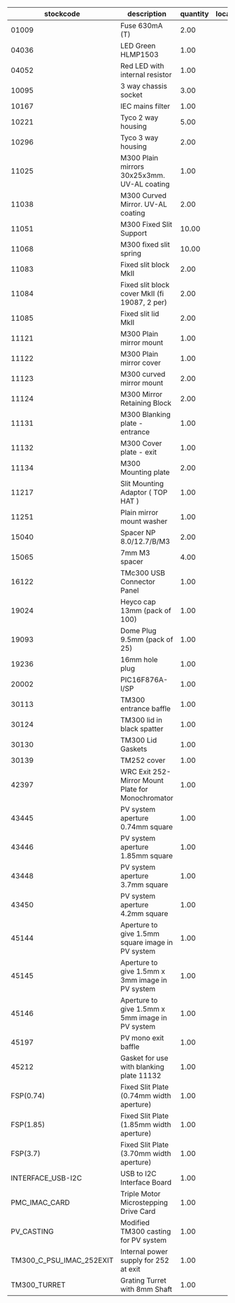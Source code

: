 |stockcode|description|quantity|location|
|---------|-----------|--------|--------|
|01009|Fuse 630mA (T)|2.00||
|04036|LED Green HLMP1503|1.00||
|04052|Red LED with internal resistor|1.00||
|10095|3 way chassis socket|3.00||
|10167|IEC mains filter|1.00||
|10221|Tyco 2 way housing|5.00||
|10296|Tyco 3 way housing|2.00||
|11025|M300 Plain mirrors 30x25x3mm.  UV-AL coating|1.00| |
|11038|M300 Curved Mirror.  UV-AL coating|2.00||
|11051|M300 Fixed Slit Support|10.00||
|11068|M300 fixed slit spring|10.00||
|11083|Fixed slit block MkII|2.00||
|11084|Fixed slit block cover MkII (fi 19087, 2 per)|2.00||
|11085|Fixed slit lid MkII|2.00||
|11121|M300 Plain mirror mount|1.00| |
|11122|M300 Plain mirror cover|1.00| |
|11123|M300 curved mirror mount|2.00||
|11124|M300 Mirror Retaining Block|2.00||
|11131|M300 Blanking plate - entrance|1.00||
|11132|M300 Cover plate - exit|1.00| |
|11134|M300 Mounting plate|2.00||
|11217|Slit Mounting Adaptor ( TOP HAT )|1.00||
|11251|Plain mirror mount washer|1.00| |
|15040|Spacer NP 8.0/12.7/B/M3|2.00||
|15065|7mm M3 spacer|4.00||
|16122|TMc300 USB Connector Panel|1.00||
|19024|Heyco cap 13mm (pack of 100)|1.00||
|19093|Dome Plug 9.5mm (pack of 25)|1.00| |
|19236|16mm hole plug|1.00||
|20002|PIC16F876A-I/SP|1.00||
|30113|TM300 entrance baffle|1.00||
|30124|TM300 lid in black spatter|1.00||
|30130|TM300 Lid Gaskets|1.00||
|30139|TM252 cover|1.00| |
|42397|WRC Exit 252-Mirror Mount Plate for Monochromator|1.00||
|43445|PV system aperture 0.74mm square|1.00||
|43446|PV system aperture 1.85mm square|1.00||
|43448|PV system aperture 3.7mm square|1.00||
|43450|PV system aperture 4.2mm square|1.00||
|45144|Aperture to give 1.5mm square image in PV system|1.00||
|45145|Aperture to give 1.5mm x 3mm image in PV system|1.00||
|45146|Aperture to give 1.5mm x 5mm image in PV system|1.00||
|45197|PV mono exit baffle|1.00||
|45212|Gasket for use with blanking plate 11132|1.00||
|FSP(0.74)|Fixed Slit Plate (0.74mm width aperture)|1.00||
|FSP(1.85)|Fixed Slit Plate (1.85mm width aperture)|1.00||
|FSP(3.7)|Fixed Slit Plate (3.70mm width aperture)|1.00||
|INTERFACE_USB-I2C|USB to I2C Interface Board|1.00||
|PMC_IMAC_CARD|Triple Motor Microstepping Drive Card|1.00||
|PV_CASTING|Modified TM300 casting for PV system|1.00||
|TM300_C_PSU_IMAC_252EXIT|Internal power supply for 252 at exit|1.00||
|TM300_TURRET|Grating Turret with 8mm Shaft|1.00||
